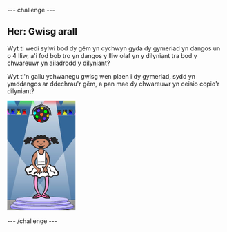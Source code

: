 --- challenge ---
## Her: Gwisg arall
Wyt ti wedi sylwi bod dy gêm yn cychwyn gyda dy gymeriad yn dangos un o 4 lliw, a'i fod bob tro yn dangos y lliw olaf yn y dilyniant tra bod y chwareuwr yn ailadrodd y dilyniant?

Wyt ti'n gallu ychwanegu gwisg wen plaen i dy gymeriad, sydd yn ymddangos ar ddechrau'r gêm, a pan mae dy chwareuwr yn ceisio copio'r dilyniant?

![screenshot](images/colour-white.png)

--- /challenge ---
